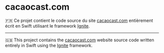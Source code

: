# cacaocast.com

🇫🇷 Ce projet contient le code source du site [cacaocast.com](https://cacaocast.com) entièrement écrit en Swift utilisant le framework [Ignite](https://github.com/twostraws/IgniteStarter).
***
🇬🇧 This project contains the [cacaocast.com](https://cacaocast.com) website source code written entirely in Swift using the [Ignite](https://github.com/twostraws/IgniteStarter) framework.
